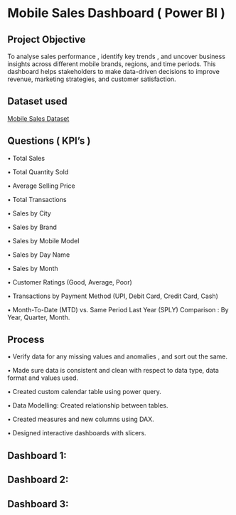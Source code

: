 # Mobile Sales Dashboard (  Power BI )
## Project Objective 
To analyse sales performance , identify key trends , and uncover business insights across different mobile brands, regions, and time periods. This dashboard helps stakeholders to make data-driven decisions to improve revenue, marketing strategies, and customer satisfaction.
## Dataset used
<a href="https://github.com/imcodeman24/Mobile-Sales-Dashboard/blob/main/Mobile%20Sales%20Data.xlsx">Mobile Sales Dataset</a>
## Questions ( KPI’s )

•	Total Sales 

•	Total Quantity Sold 

•	Average Selling Price 

•	Total Transactions 

•	Sales by City

•	Sales by Brand

•	Sales by Mobile Model

•	Sales by Day Name 

•	Sales by Month

•	Customer Ratings (Good, Average, Poor)

•	Transactions by Payment Method (UPI, Debit Card, Credit Card, Cash)

•	Month-To-Date (MTD) vs. Same Period Last Year (SPLY) Comparison : By Year, Quarter, Month.


## Process

•	Verify data for any missing values and anomalies , and sort out the same.

•	Made sure data is consistent and clean with respect to data type, data format and values used.

•	Created custom calendar table using power query.

•	Data Modelling:  Created relationship between tables.

•	Created measures and new columns using DAX.

•	Designed interactive dashboards with slicers.

## Dashboard 1: 


## Dashboard 2: 


## Dashboard 3:


